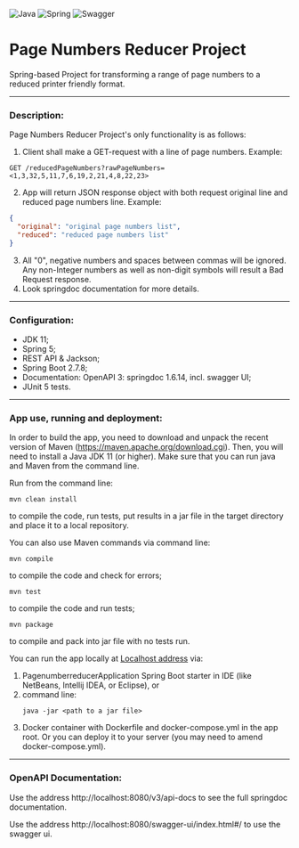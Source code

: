 ![Java](https://img.shields.io/badge/java-%23ED8B00.svg?style=for-the-badge&logo=java&logoColor=white)
![Spring](https://img.shields.io/badge/spring-%236DB33F.svg?style=for-the-badge&logo=spring&logoColor=white)
![Swagger](https://img.shields.io/badge/-Swagger-%23Clojure?style=for-the-badge&logo=swagger&logoColor=white)
# Page Numbers Reducer Project

Spring-based Project for transforming a range of page numbers to a reduced printer friendly format.
_______

### Description:
Page Numbers Reducer Project's only functionality is as follows:

1) Client shall make a GET-request with a line of page numbers. Example:

```http request
GET /reducedPageNumbers?rawPageNumbers=<1,3,32,5,11,7,6,19,2,21,4,8,22,23>
```

2) App will return JSON response object with both request original line and reduced page numbers line. Example:

```json
{
  "original": "original page numbers list",
  "reduced": "reduced page numbers list"
}
```

3) All "0", negative numbers and spaces between commas will be ignored. Any non-Integer numbers as well as non-digit symbols
   will result a Bad Request response.
4) Look springdoc documentation for more details.

_______

### Configuration:

- JDK 11;
- Spring 5;
- REST API & Jackson;
- Spring Boot 2.7.8;
- Documentation: OpenAPI 3: springdoc 1.6.14, incl. swagger UI;
- JUnit 5 tests.

_______

### App use, running and deployment:

In order to build the app, you need to download and unpack the recent version of
Maven (https://maven.apache.org/download.cgi). Then, you will need to install a
Java JDK 11 (or higher). Make sure that you can run java and Maven from the command line.

Run from the command line:
```
mvn clean install
```
to compile the code, run tests, put results in a jar file in the target directory and place it to a local repository.

You can also use Maven commands via command line:
```
mvn compile
```
to compile the code and check for errors;
```
mvn test
```
to compile the code and run tests;
```
mvn package
```
to compile and pack into jar file with no tests run. 

You can run the app locally at [Localhost address](http://localhost:8080/reducedPageNumbers) via:

1) PagenumberreducerApplication Spring Boot starter in IDE (like NetBeans, Intellij IDEA, or
   Eclipse), or
2) command line:
   ```
   java -jar <path to a jar file>
   ```
3) Docker container with Dockerfile and docker-compose.yml in the app root.
   Or you can deploy it to your server (you may need to amend docker-compose.yml).

_______

### OpenAPI Documentation:

Use the address http://localhost:8080/v3/api-docs to see the full springdoc documentation.

Use the address http://localhost:8080/swagger-ui/index.html#/ to use the swagger ui.

